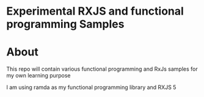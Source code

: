 # Experimental RXJS and functional programming Samples

# About

This repo will contain various functional programming and RxJs samples for my own learning purpose

I am using ramda as my functional programming library and RXJS 5
